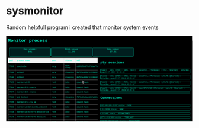 # sysmonitor
Random helpfull  program i created that monitor system events


![Screenshot](/img/img1.png)
